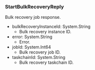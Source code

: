 ### StartBulkRecoveryReply
Bulk recovery job response.

- bulkRecoveryInstanceId: System.String
  - Bulk recovery instance ID.
- error: System.String
  - Error.
- jobId: System.Int64
  - Bulk recovery job ID.
- taskchainId: System.String
  - Bulk recovery taskchain ID.
